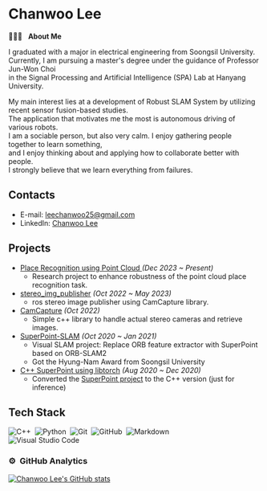 # Chanwoo Lee

👨🏻‍💻 &nbsp; **About Me**

I graduated with a major in electrical engineering from Soongsil University. \
Currently, I am pursuing a master's degree under the guidance of Professor Jun-Won Choi \
in the Signal Processing and Artificial Intelligence (SPA) Lab at Hanyang University.

My main interest lies at a development of Robust SLAM System by utilizing recent sensor fusion-based studies. \
The application that motivates me the most is autonomous driving of various robots. \
I am a sociable person, but also very calm. I enjoy gathering people together to learn something, \
and I enjoy thinking about and applying how to collaborate better with people. \
I strongly believe that we learn everything from failures. 

## Contacts

- E-mail:   leechanwoo25@gmail.com
- LinkedIn: [Chanwoo Lee](https://www.linkedin.com/in/chanwoo-lee-586a50181/)

## Projects

- [Place Recognition using Point Cloud ](https://github.com/ChanWoo25/point-cloud-place-recognition) *(Dec 2023 ~ Present)*
  - Research project to enhance robustness of the point cloud place recognition task.
- [stereo_img_publisher](https://github.com/ChanWoo25/stereo_img_publisher) *(Oct 2022 ~ May 2023)*
  - ros stereo image publisher using CamCapture library.
- [CamCapture](https://github.com/ChanWoo25/CamCapture) *(Oct 2022)*
  - Simple c++ library to handle actual stereo cameras and retrieve images.
- [SuperPoint-SLAM](https://github.com/ChanWoo25/SuperPoint-SLAM) *(Oct 2020 ~ Jan 2021)*
  - Visual SLAM project: Replace ORB feature extractor with SuperPoint based on ORB-SLAM2
  - Got the Hyung-Nam Award from Soongsil University
- [C++ SuperPoint using libtorch](https://github.com/ChanWoo25/SuperPoint2CPP) *(Aug 2020 ~ Dec 2020)*
  -  Converted the [SuperPoint project](https://github.com/magicleap/SuperPointPretrainedNetwork) to the C++ version (just for inference)

## Tech Stack

![C++](https://img.shields.io/badge/-C++-05122A?style=flat&logo=C%2B%2B&logoColor=00599C)&nbsp;
![Python](https://img.shields.io/badge/-Python-05122A?style=flat&logo=python)&nbsp;
![Git](https://img.shields.io/badge/-Git-05122A?style=flat&logo=git)&nbsp;
![GitHub](https://img.shields.io/badge/-GitHub-05122A?style=flat&logo=github)&nbsp;
![Markdown](https://img.shields.io/badge/-Markdown-05122A?style=flat&logo=markdown)\
![Visual Studio Code](https://img.shields.io/badge/-Visual%20Studio%20Code-05122A?style=flat&logo=visual-studio-code&logoColor=007ACC)&nbsp;

### ⚙️ &nbsp;GitHub Analytics

[![Chanwoo Lee's GitHub stats](https://github-readme-stats.vercel.app/api?username=ChanWoo25)](https://github.com/ChanWoo25/github-readme-stats)

